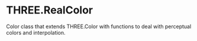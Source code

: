 # THREE.RealColor

Color class that extends THREE.Color with functions to deal with perceptual colors and interpolation.

[image]: https://github.com/taseenb/THREE.RealColor/raw/master/realcolor-screenshot.jpg "THREE.RealColor"
